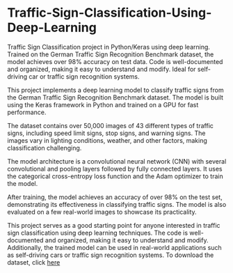 # Traffic-Sign-Classification-Using-Deep-Learning
Traffic Sign Classification project in Python/Keras using deep learning. Trained on the German Traffic Sign Recognition Benchmark dataset, the model achieves over 98% accuracy on test data. Code is well-documented and organized, making it easy to understand and modify. Ideal for self-driving car or traffic sign recognition systems.

This project implements a deep learning model to classify traffic signs from the German Traffic Sign Recognition Benchmark dataset. The model is built using the Keras framework in Python and trained on a GPU for fast performance.

The dataset contains over 50,000 images of 43 different types of traffic signs, including speed limit signs, stop signs, and warning signs. The images vary in lighting conditions, weather, and other factors, making classification challenging.

The model architecture is a convolutional neural network (CNN) with several convolutional and pooling layers followed by fully connected layers. It uses the categorical cross-entropy loss function and the Adam optimizer to train the model.

After training, the model achieves an accuracy of over 98% on the test set, demonstrating its effectiveness in classifying traffic signs. The model is also evaluated on a few real-world images to showcase its practicality.

This project serves as a good starting point for anyone interested in traffic sign classification using deep learning techniques. The code is well-documented and organized, making it easy to understand and modify. Additionally, the trained model can be used in real-world applications such as self-driving cars or traffic sign recognition systems.
To download the dataset, click [here](https://drive.google.com/drive/folders/1n_6JkAAi1bsEdNmbSQOKwz-LIReJr9qg)
